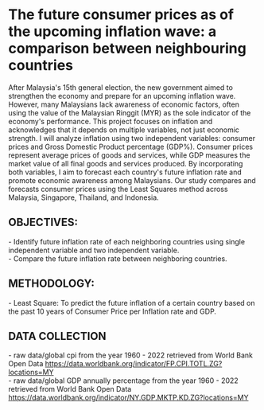 # The future consumer prices as of the upcoming inflation wave: a comparison between neighbouring countries

After Malaysia's 15th general election, the new government aimed to strengthen the economy and prepare for an upcoming inflation wave. However, many Malaysians lack awareness of economic factors, often using the value of the Malaysian Ringgit (MYR) as the sole indicator of the economy's performance. This project focuses on inflation and acknowledges that it depends on multiple variables, not just economic strength. I will analyze inflation using two independent variables: consumer prices and Gross Domestic Product percentage (GDP%). Consumer prices represent average prices of goods and services, while GDP measures the market value of all final goods and services produced. By incorporating both variables, I aim to forecast each country's future inflation rate and promote economic awareness among Malaysians. Our study compares and forecasts consumer prices using the Least Squares method across Malaysia, Singapore, Thailand, and Indonesia.

<h2>OBJECTIVES: </h2>
- Identify future inflation rate of each neighboring countries using single independent variable and two independent variable.<br>
- Compare the future inflation rate between neighboring countries.

<h2>METHODOLOGY:</h2>
- Least Square: To predict the future inflation of a certain country based on the past 10 years of Consumer Price per Inflation rate and GDP.

<h2>DATA COLLECTION</h2>
- raw data/global cpi from the year 1960 - 2022 retrieved from World Bank Open Data  <a href="https://data.worldbank.org/indicator/FP.CPI.TOTL.ZG?locations=MY">https://data.worldbank.org/indicator/FP.CPI.TOTL.ZG?locations=MY</a> <br>
- raw data/global GDP annually percentage from the year 1960 - 2022 retrieved from World Bank Open Data <a href="https://data.worldbank.org/indicator/NY.GDP.MKTP.KD.ZG?locations=MY">https://data.worldbank.org/indicator/NY.GDP.MKTP.KD.ZG?locations=MY</a>


